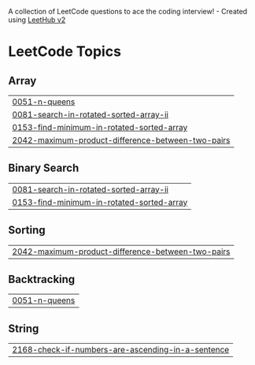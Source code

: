 A collection of LeetCode questions to ace the coding interview! - Created using [LeetHub v2](https://github.com/arunbhardwaj/LeetHub-2.0)
<!---LeetCode Topics Start-->
# LeetCode Topics
## Array
|  |
| ------- |
| [0051-n-queens](https://github.com/Siddh-Arth-G/LeetCode-Questions/tree/master/0051-n-queens) |
| [0081-search-in-rotated-sorted-array-ii](https://github.com/Siddh-Arth-G/LeetCode-Questions/tree/master/0081-search-in-rotated-sorted-array-ii) |
| [0153-find-minimum-in-rotated-sorted-array](https://github.com/Siddh-Arth-G/LeetCode-Questions/tree/master/0153-find-minimum-in-rotated-sorted-array) |
| [2042-maximum-product-difference-between-two-pairs](https://github.com/Siddh-Arth-G/LeetCode-Questions/tree/master/2042-maximum-product-difference-between-two-pairs) |
## Binary Search
|  |
| ------- |
| [0081-search-in-rotated-sorted-array-ii](https://github.com/Siddh-Arth-G/LeetCode-Questions/tree/master/0081-search-in-rotated-sorted-array-ii) |
| [0153-find-minimum-in-rotated-sorted-array](https://github.com/Siddh-Arth-G/LeetCode-Questions/tree/master/0153-find-minimum-in-rotated-sorted-array) |
## Sorting
|  |
| ------- |
| [2042-maximum-product-difference-between-two-pairs](https://github.com/Siddh-Arth-G/LeetCode-Questions/tree/master/2042-maximum-product-difference-between-two-pairs) |
## Backtracking
|  |
| ------- |
| [0051-n-queens](https://github.com/Siddh-Arth-G/LeetCode-Questions/tree/master/0051-n-queens) |
## String
|  |
| ------- |
| [2168-check-if-numbers-are-ascending-in-a-sentence](https://github.com/Siddh-Arth-G/LeetCode-Questions/tree/master/2168-check-if-numbers-are-ascending-in-a-sentence) |
<!---LeetCode Topics End-->